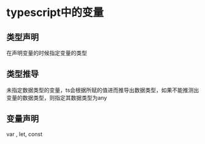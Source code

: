 # typescript中的变量

## 类型声明

在声明变量的时候指定变量的类型

## 类型推导

未指定数据类型的变量，ts会根据所赋的值进而推导出数据类型，如果不能推测出变量的数据类型，则指定其数据类型为any

## 变量声明

var , let, const